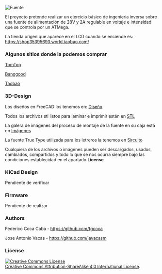 ![Fuente](https://github.com/fgcoca/3D-Design/blob/master/Fuente0a28V_2A/Caja3D/Images/10-Fuente.jpg)

El proyecto pretende realizar un ejercicio básico de ingenieria inversa sobre una fuente de alimentación de 28V y 2A regulable en voltaje e intensidad que se controla por un ATMega.

La tienda origen que aparece en el LCD cuando se enciende es: https://shop35395693.world.taobao.com/

### **Algunos sitios donde la podemos comprar**

[TomTop](https://www.tomtop.com/modules-219/p-e1714.html)

[Banggood]()

[Taobao]()


### **3D-Design**
Los diseños en FreeCAD los tenemos en: [Diseño](https://github.com/fgcoca/3D-Design/tree/master/Fuente0a28V_2A/Caja3D/Design)

Todos los archivos stl listos para laminar e imprimir están en [STL](https://github.com/fgcoca/3D-Design/tree/master/Fuente0a28V_2A/Caja3D/stl)

La galera de imágenes del proceso de montaje de la fuente en su caja está en [Imágenes](https://github.com/fgcoca/3D-Design/tree/master/Fuente0a28V_2A/Caja3D/Images)

La fuente True Type utilizada para los letreros la tenemos en [Sircuito](https://github.com/fgcoca/3D-Design/tree/master/Fuente0a28V_2A/Caja3D/Sircuito)

Cualquiera de los archivos o imágenes pueden ser descargados, usados, cambiados, compartidos y todo lo que se nos ocurra siempre bajo las condiciones establecidad en el apartado **License**

### **KiCad Design**

Pendiente de verificar

### **Firmware**

Pendiente de realizar


### **Authors**

Federico Coca Caba - https://github.com/fgcoca

Jose Antonio Vacas - https://github.com/javacasm

### **License**
<a rel="license" href="http://creativecommons.org/licenses/by-sa/4.0/"><img alt="Creative Commons License" style="border-width:0" src="https://i.creativecommons.org/l/by-sa/4.0/88x31.png" /></a><br /> <a rel="license" href="http://creativecommons.org/licenses/by-sa/4.0/">Creative Commons Attribution-ShareAlike 4.0 International License</a>.
